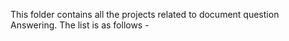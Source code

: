 This folder contains all the projects related to document question Answering. The list is as follows - 
